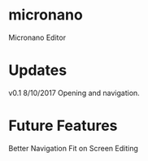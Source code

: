 # micronano
Micronano Editor

# Updates
v0.1 8/10/2017
Opening and navigation.

# Future Features
Better Navigation
Fit on Screen
Editing
